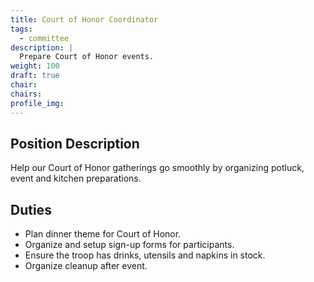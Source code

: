 ```yaml
---
title: Court of Honor Coordinator
tags:
  - committee
description: |
  Prepare Court of Honor events.
weight: 100
draft: true
chair:
chairs:
profile_img:
---
```


## Position Description

Help our Court of Honor gatherings go smoothly by organizing potluck, event and
kitchen preparations.

## Duties

- Plan dinner theme for Court of Honor.
- Organize and setup sign-up forms for participants.
- Ensure the troop has drinks, utensils and napkins in stock.
- Organize cleanup after event.
